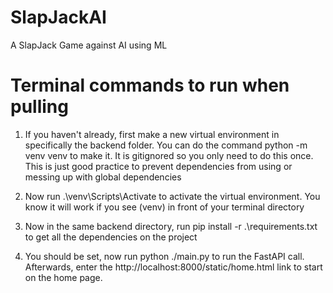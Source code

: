 # SlapJackAI
A SlapJack Game against AI using ML

# Terminal commands to run when pulling

1. If you haven't already, first make a new virtual environment in specifically the backend folder. You can do the command
python -m venv venv to make it. 
It is gitignored so you only need to do this once. This is just good practice to prevent dependencies from using or messing up
with global dependencies


2. Now run .\venv\Scripts\Activate to activate the virtual environment. You know it will work if you
see (venv) in front of your terminal directory


3. Now in the same backend directory, run pip install -r .\requirements.txt to get all the dependencies on the project


4. You should be set, now run python ./main.py to run the FastAPI call. Afterwards, enter the http://localhost:8000/static/home.html link to start on the home page.

